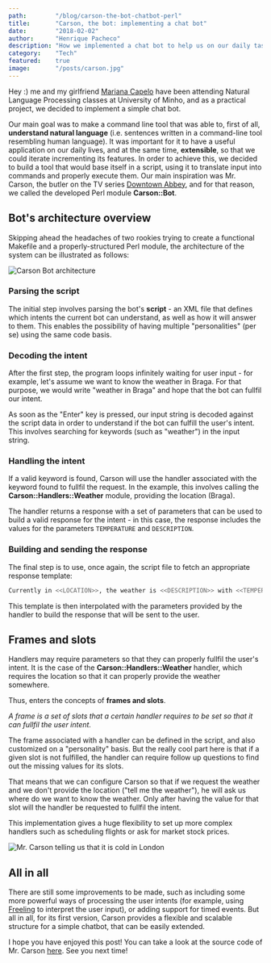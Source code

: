```yaml
---
path:        "/blog/carson-the-bot-chatbot-perl"
title:       "Carson, the bot: implementing a chat bot"
date:        "2018-02-02"
author:      "Henrique Pacheco"
description: "How we implemented a chat bot to help us on our daily tasks."
category:    "Tech"
featured:    true
image:       "/posts/carson.jpg"
---
```


Hey :) me and my girlfriend [Mariana Capelo][mary-link] have been attending Natural Language Processing classes at University of Minho, and as a practical project, we decided to implement a simple chat bot.

Our main goal was to make a command line tool that was able to, first of all, **understand natural language** (i.e. sentences written in a command-line tool resembling human language). It was important for it to have a useful application on our daily lives, and at the same time, **extensible**, so that we could iterate incrementing its features. In order to achieve this, we decided to build a tool that would base itself in a script, using it to translate input into commands and properly execute them. Our main inspiration was Mr. Carson, the butler on the TV series [Downtown Abbey][downtown-link], and for that reason, we called the developed Perl module **Carson::Bot**.

## Bot's architecture overview

Skipping ahead the headaches of two rookies trying to create a functional Makefile and a properly-structured Perl module, the architecture of the system can be illustrated as follows:

![Carson Bot architecture][img-carson-architecture]

### Parsing the script

The initial step involves parsing the bot's **script** - an XML file that defines which intents the current bot can understand, as well as how it will answer to them. This enables the possibility of having multiple "personalities" (per se) using the same code basis.

### Decoding the intent

After the first step, the program loops infinitely waiting for user input - for example, let's assume we want to know the weather in Braga. For that purpose, we would write "weather in Braga" and hope that the bot can fullfil our intent.

As soon as the "Enter" key is pressed, our input string is decoded against the script data in order to understand if the bot can fulfill the user's intent. This involves searching for keywords (such as "weather") in the input string.

### Handling the intent

If a valid keyword is found, Carson will use the handler associated with the keyword found to fullfil the request. In the example, this involves calling the **Carson::Handlers::Weather** module, providing the location (Braga).

The handler returns a response with a set of parameters that can be used to build a valid response for the intent - in this case, the response includes the values for the parameters `TEMPERATURE` and `DESCRIPTION`.

### Building and sending the response

The final step is to use, once again, the script file to fetch an appropriate response template:

```bash
Currently in <<LOCATION>>, the weather is <<DESCRIPTION>> with <<TEMPERATURE>>ºC.
```

This template is then interpolated with the parameters provided by the handler to build the response that will be sent to the user.

## Frames and slots

Handlers may require parameters so that they can properly fullfil the user's intent. It is the case of the **Carson::Handlers::Weather** handler, which requires the location so that it can properly provide the weather somewhere.

Thus, enters the concepts of **frames and slots**.

*A frame is a set of slots that a certain handler requires to be set so that it can fullfil the user intent.*

The frame associated with a handler can be defined in the script, and also customized on a "personality" basis. But the really cool part here is that if a given slot is not fulfilled, the handler can require follow up questions to find out the missing values for its slots.

That means that we can configure Carson so that if we request the weather and we don't provide the location ("tell me the weather"), he will ask us where do we want to know the weather. Only after having the value for that slot will the handler be requested to fullfil the intent.

This implementation gives a huge flexibility to set up more complex handlers such as scheduling flights or ask for market stock prices.

![Mr. Carson telling us that it is cold in London][img-carson-working]

## All in all

There are still some improvements to be made, such as including some more powerful ways of processing the user intents (for example, using [Freeling][freeling-link] to interpret the user input), or adding support for timed events. But all in all, for its first version, Carson provides a flexible and scalable structure for a simple chatbot, that can be easily extended.

I hope you have enjoyed this post! You can take a look at the source code of Mr. Carson [here][bitbucket-link]. See you next time!

[freeling-link]: http://nlp.lsi.upc.edu/freeling/node/1
[bitbucket-link]: https://bitbucket.org/marianacapelo/spln/src/3a48aceb6c14fb4559a4f78b7b3b5db904218cae/pl2/?at=master
[downtown-link]: http://www.imdb.com/title/tt1606375/
[mary-link]: http://marianacapelo.com

[img-carson-architecture]: /posts/bot_arch.png
[img-carson-working]: /posts/carson.gif
